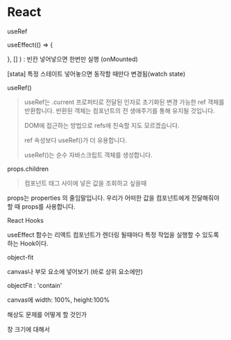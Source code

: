 # React



useRef

useEffect(() => {

}, [] ) : 빈칸 넣어넣으면 한번만 실행 (onMounted)

[stata] 특정 스테이트 넣어놓으면 동작할 때만다 변경됨(watch state) 

useRef()

> useRef는 .current 프로퍼티로 전달된 인자로 초기화된 변경 가능한 ref 객체를 반환합니다. 반환된 객체는 컴포넌트의 전 생애주기를 통해 유지될 것입니다.
>
> DOM에 접근하는 방법으로 refs에 친숙할 지도 모르겠습니다.
>
> ref 속성보다 useRef()가 더 유용합니다.
>
> useRef()는 순수 자바스크립트 객체를 생성합니다. 

props.children

> 컴포넌트 태그 사이에 넣은 값을 조회하고 싶을때

props는 properties 의 줄임말입니다. 우리가 어떠한 값을 컴포넌트에게 전달해줘야 할 때 props를 사용합니다.



React Hooks

useEffect 함수는 리액트 컴포넌트가 렌더링 될때마다 특정 작업을 실행할 수 있도록 하는 Hook이다.







object-fit

canvas나 부모 요소에 넣어보기 (바로 상위 요소에만)

objectFit : 'contain'



canvas에 width: 100%, height:100%



해상도 문제를 어떻게 할 것인가

창 크기에 대해서 